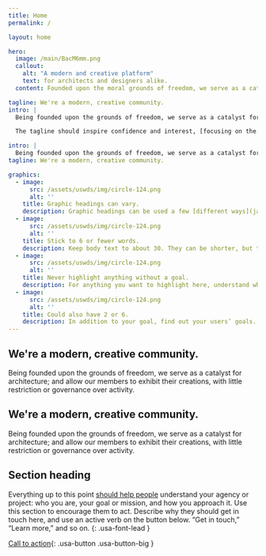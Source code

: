 ```yaml
---
title: Home
permalink: /

layout: home

hero:
  image: /main/BacM6mm.png
  callout:
    alt: "A modern and creative platform"
    text: for architects and designers alike.
  content: Founded upon the moral grounds of freedom, we serve as a catalyst for architecture; and allow our members to function with minimal governance.

tagline: We're a modern, creative community.
intro: |
  Being founded upon the grounds of freedom, we serve as a catalyst for architecture; and allow our members to exhibit their creations, with little restriction or governance over activity.

  The tagline should inspire confidence and interest, [focusing on the value](javascript:void(0);) that your overall approach offers to your audience. Use a heading typeface and keep your tagline to just a few words, and don’t confuse or mystify.

intro: |
  Being founded upon the grounds of freedom, we serve as a catalyst for architecture; and allow our members to exhibit their creations, with little restriction or governance over activity.
tagline: We're a modern, creative community.

graphics:
  - image:
      src: /assets/uswds/img/circle-124.png
      alt: ''
    title: Graphic headings can vary.
    description: Graphic headings can be used a few [different ways](javascript:void(0);), depending on what your landing page is for. Highlight your values, specific program areas, or results.
  - image:
      src: /assets/uswds/img/circle-124.png
      alt: ''
    title: Stick to 6 or fewer words.
    description: Keep body text to about 30. They can be shorter, but try to be somewhat balanced across all four. It creates a clean appearance with good spacing.
  - image:
      src: /assets/uswds/img/circle-124.png
      alt: ''
    title: Never highlight anything without a goal.
    description: For anything you want to highlight here, understand what your users know now, and what activity or impression you want from them after they see it.
  - image:
      src: /assets/uswds/img/circle-124.png
      alt: ''
    title: Could also have 2 or 6.
    description: In addition to your goal, find out your users’ goals. [What do they want to know](https://18f.gsa.gov/) or do that supports your mission? Use these headings to show those.
---
```


<section class="usa-grid usa-section" style="padding: 0;">
  <div class="usa-width-one-third">
    <h2>We're a modern, creative community.</h2>
  </div>
  <div class="usa-width-two-thirds">
    <p>Being founded upon the grounds of freedom, we serve as a catalyst for architecture; and allow our members to exhibit their creations, with little restriction or governance over activity.</p>

  </div>
</section>

<section class="usa-grid usa-section" style="padding: 0;">
  <div class="usa-width-one-third">
    <h2>We're a modern, creative community.</h2>
  </div>
  <div class="usa-width-two-thirds">
    <p>Being founded upon the grounds of freedom, we serve as a catalyst for architecture; and allow our members to exhibit their creations, with little restriction or governance over activity.</p>

  </div>
</section>

## Section heading

Everything up to this point [should help people](javascript:void(0);) understand your agency or project: who you are, your goal or mission, and how you approach it. Use this section to encourage them to act. Describe why they should get in touch here, and use an active verb on the button below. “Get in touch,” “Learn more,” and so on.
{: .usa-font-lead }

[Call to action](#){: .usa-button .usa-button-big }
